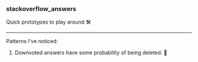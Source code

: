 ### stackoverflow_answers
Quick prototypes to play around 🛠

---

Patterns I've noticed:

1. Downvoted answers have some probability of being deleted. 🤷‍
   
